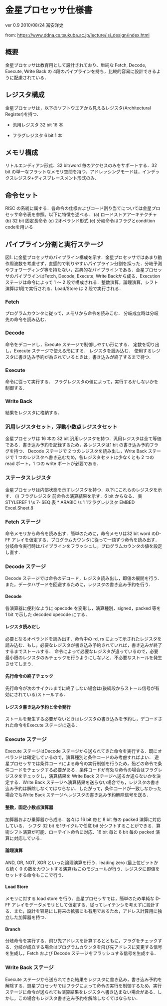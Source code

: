 # 金星プロセッサ仕様書
ver 0.9 2010/08/24 冨安洋史

from: <https://www.ddna.cs.tsukuba.ac.jp/lecture/lsi_design/index.html>

## 概要
金星プロセッサは教育用として設計されており、単純な Fetch, Decode, Execute, Write Back の 4段のパイプラインを持ち，比較的容易に設計できるように配慮されている．

## レジスタ構成
金星プロセッサは，以下のソフトウエアから見えるレジスタ(Architectural Register)を持つ．
- 汎用レジスタ 32 bit 16 本

- フラグレジスタ 6 bit 1 本

## メモリ構成
リトルエンディアン形式．32 bit/word 毎のアクセスのみをサポートする．32 bit の単一なフラットなメモリ空間を持つ．アドレッシングモードは，インデックスレジスタ+ディスプレースメント形式のみ．

## 命令セット
RISC の系統に属する．各命令の仕様およびコード割り当てについては金星プロセッサ命令表を参照。以下に特徴を述べる．
(a) ロードストアアーキテクチャ
(b) 32 bit 固定長命令
(c) 2オペランド形式
(e) 分岐命令はフラグとcondition codeを用いる

## パイプライン分割と実行ステージ
図1. に金星プロセッサのパイプライン構成を示す．金星プロセッサではあまり動作周波数を考慮せず，直感的で判りやすいパイプライン分割を採った．分岐予測やフォワーディング等を持たない，古典的なパイプラインである．金星プロセッサのパイプラインはFetch, Decode, Execute, Write Backから成る．Execution ステージは命令によって 1 ～ 2 段で構成される．整数演算，論理演算，シフト演算は1段で実行される．Load/Store は 2 段で実行される．

### Fetch
プログラムカウンタに従って，メモリから命令を読みこむ．
分岐成立時は分岐先の命令を読み込む．
### Decode
命令をデコードし，Execute ステージで制御しやすい形にする．
定数を切り出し，Execute ステージで使える形にする．
レジスタを読み込む．
使用するレジスタに書き込み予約が為されているときは，書き込みが終了するまで待つ．
### Execute
命令に従って実行する．
フラグレジスタの値によって，実行するかしないかを制御する．
### Write Back
結果をレジスタに格納する．

### 汎用レジスタセット，浮動小数点レジスタセット
金星プロセッサは 16 本の 32 bit 汎用レジスタを持つ．汎用レジスタは全て等価である．書き込み予約を記録するため，各レジスタは1 bit の書き込み予約フラグを持つ．
Decode ステージで 2 つのレジスタを読み出し，Write Back ステージで 1 つのレジスタへ書き込むため，各レジスタセットは少なくとも 2 つの read ポート，1 つの write ポートが必要である．

### ステータスレジスタ
金星プロセッサは内部状態を示すレジスタを持つ．以下にこれらのレジスタを示す．
(i) フラグレジスタ
前命令の演算結果を示す．6 bit からなる．
表  STYLEREF 1 \s 7‑ SEQ 表 \* ARABIC \s 1 1フラグレジスタ
 EMBED Excel.Sheet.8  

### Fetch ステージ
命令メモリから命令を読み出す．簡単のために，命令メモリは32 bit word のD-FF アレイを仮定する．プログラムカウンタに従って一語ずつ命令を読み出す．分岐命令実行時はパイプラインをフラッシュし，プログラムカウンタの値を設定し直す．

### Decode ステージ
Decode ステージでは命令のデコード，レジスタ読み出し，即値の展開を行う．また，データハザードを回避するために，レジスタの書き込み予約を行う．
#### Decode
各演算器に便利なように opecode を変形し，演算種別，signed，packed 等を 1 bit で示した decoded opecode にする． 
#### レジスタ読みだし
必要となるオペランドを読み出す．命令中の rd, rs によって示されたレジスタを読み込む．もし，必要なレジスタが書き込み予約されていれば，書き込みが終了するまでストールする．
命令によって必要なレジスタが違っているので，必要最小限のレジスタのみチェックを行うようにしないと，不必要なストールを発生させてしまう．
#### 先行命令の終了チェック
先行命令が次のサイクルまでに終了しない場合は(後続段からストール信号が有効にされている)ストールする．
#### レジスタ書き込み予約と命令発行
ストールを発生する必要がないときはレジスタの書き込みを予約し，デコードされた命令をExecute ステージに送る．

### Execute ステージ
Execute ステージはDecode ステージから送られてきた命令を実行する．既にオペランドは確定しているので，演算種別と条件コードのみ考慮すればよい．
遊星プロセッサでは条件コードによる命令の実行制御を行うため，殆どの命令で条件コードをチェックする必要がある．条件コードが有効な命令の場合はフラグレジスタをチェックし，演算結果を Write Back ステージへ送るか送らないかを決定する．Write Back ステージへ演算結果を送らない場合でも，レジスタの書き込み予約は解除しなくてはならない．したがって，条件コードが一致しなかった場合でもWrite Back ステージへレジスタの書き込み予約解除信号を送る．

#### 整数，固定小数点演算器
加算器および乗算器から成る．各々は 16 bit 毎と 8 bit 毎の packed 演算に対応している．
シフタ
32 bit を1サイクルで任意 bit 分シフトすることができる．算術シフト演算が可能．ローテイト命令に対応．16 bit 毎と 8 bit 毎の packed 演算に対応している．
#### 論理演算
AND, OR, NOT, XOR といった論理演算を行う．leading zero (最上位ビットから続く 0 の数をカウントする演算)もこのモジュールが行う．レジスタに即値をセットする命令もここで行う．
#### Load Store
メモリに対する load store を行う．金星プロセッサでは，簡単のため単純な D-FF アレイをデータメモリとして仮定する．従ってレイテンシを考えずに設計する．また，設計を容易にし将来の拡張にも有用であるため，アドレス計算用に独立した加算器を持つ．
#### Branch
分岐命令を実行する．飛び先アドレスを計算するとともに，フラグをチェックする．分岐が成立する場合はプログラムカウンタを飛び先アドレスに変更する信号を生成し，Fetch および Decode ステージをフラッシュする信号を生成する．

### Write Back ステージ
Execute ステージから送られてきた結果をレジスタに書き込み，書き込み予約を解除する．遊星プロセッサではフラグによって命令の実行を制御するため，実行ステージに命令が送られても演算結果をレジスタへ書き込まない場合がある．しかし，この場合もレジスタ書き込み予約を解除しなくてはならない．
